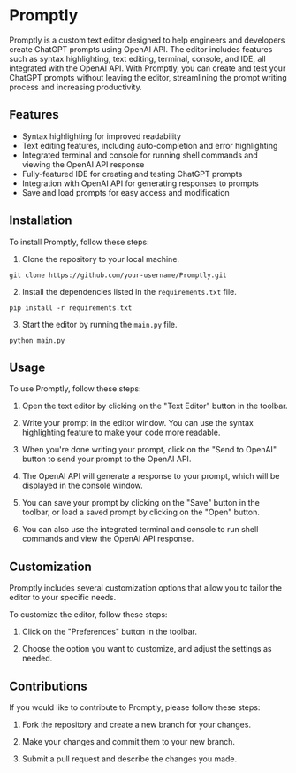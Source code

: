 # Promptly

Promptly is a custom text editor designed to help engineers and developers create ChatGPT prompts using OpenAI API. The editor includes features such as syntax highlighting, text editing, terminal, console, and IDE, all integrated with the OpenAI API. With Promptly, you can create and test your ChatGPT prompts without leaving the editor, streamlining the prompt writing process and increasing productivity.

## Features

- Syntax highlighting for improved readability
- Text editing features, including auto-completion and error highlighting
- Integrated terminal and console for running shell commands and viewing the OpenAI API response
- Fully-featured IDE for creating and testing ChatGPT prompts
- Integration with OpenAI API for generating responses to prompts
- Save and load prompts for easy access and modification

## Installation

To install Promptly, follow these steps:

1. Clone the repository to your local machine.

`git clone https://github.com/your-username/Promptly.git`

2. Install the dependencies listed in the `requirements.txt` file.

`pip install -r requirements.txt`

3. Start the editor by running the `main.py` file.

`python main.py`


## Usage

To use Promptly, follow these steps:

1. Open the text editor by clicking on the "Text Editor" button in the toolbar.

2. Write your prompt in the editor window. You can use the syntax highlighting feature to make your code more readable.

3. When you're done writing your prompt, click on the "Send to OpenAI" button to send your prompt to the OpenAI API.

4. The OpenAI API will generate a response to your prompt, which will be displayed in the console window.

5. You can save your prompt by clicking on the "Save" button in the toolbar, or load a saved prompt by clicking on the "Open" button.

6. You can also use the integrated terminal and console to run shell commands and view the OpenAI API response.

## Customization

Promptly includes several customization options that allow you to tailor the editor to your specific needs.

To customize the editor, follow these steps:

1. Click on the "Preferences" button in the toolbar.

2. Choose the option you want to customize, and adjust the settings as needed.

## Contributions

If you would like to contribute to Promptly, please follow these steps:

1. Fork the repository and create a new branch for your changes.

2. Make your changes and commit them to your new branch.

3. Submit a pull request and describe the changes you made.
